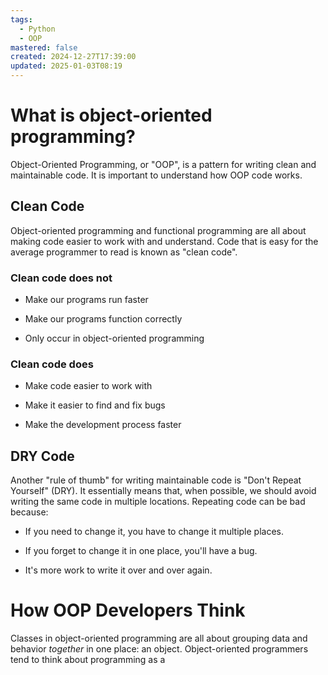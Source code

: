 ```yaml
---
tags:
  - Python
  - OOP
mastered: false
created: 2024-12-27T17:39:00
updated: 2025-01-03T08:19
---
```


# What is object-oriented programming?

Object-Oriented Programming, or "OOP", is a pattern for writing clean and maintainable code. It is important to understand how OOP code works.

## Clean Code

Object-oriented programming and functional programming are all about making code easier to work with and understand. Code that is easy for the average programmer to read is known as "clean code".

### Clean code does not

- Make our programs run faster

- Make our programs function correctly

- Only occur in object-oriented programming

### Clean code does

- Make code easier to work with

- Make it easier to find and fix bugs

- Make the development process faster

## DRY Code

Another "rule of thumb" for writing maintainable code is "Don't Repeat Yourself" (DRY). It essentially means that, when possible, we should avoid writing the same code in multiple locations. Repeating code can be bad because:

- If you need to change it, you have to change it multiple places.

- If you forget to change it in one place, you'll have a bug.

- It's more work to write it over and over again.

# How OOP Developers Think
Classes in object-oriented programming are all about grouping data and behavior *together* in one place: an object. Object-oriented programmers tend to think about programming as a 

